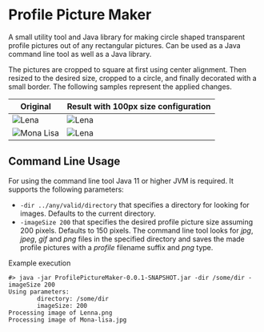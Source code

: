 # Profile Picture Maker

A small utility tool and Java library for making circle shaped transparent profile pictures out of any rectangular pictures. Can be used as a Java command line tool as well as a Java library.

The pictures are cropped to square at first using center alignment. Then resized to the desired size, cropped to a circle, and finally decorated with a small border. The following samples represent the applied changes.

| Original | Result with 100px size configuration |
| --- | --- |
| ![Lena](src/test/resources/Lenna.png) | ![Lena](src/test/resources/Lenna_profile.png) |
| ![Mona Lisa](src/test/resources/Mona-lisa.jpg) | ![Lena](src/test/resources/Mona-lisa_profile.png) |

## Command Line Usage

For using the command line tool Java 11 or higher JVM is required. It supports the following parameters:
* `-dir ../any/valid/directory` that specifies a directory for looking for images. Defaults to the current directory.
* `-imageSize 200` that specifies the desired profile picture size assuming 200 pixels. Defaults to 150 pixels.
The command line tool looks for _jpg_, _jpeg_, _gif_ and _png_ files in the specified directory and saves the made profile pictures with a _profile_ filename suffix and _png_ type.

Example execution
```
#> java -jar ProfilePictureMaker-0.0.1-SNAPSHOT.jar -dir /some/dir -imageSize 200
Using parameters:
        directory: /some/dir
        imageSize: 200
Processing image of Lenna.png
Processing image of Mona-lisa.jpg
```

